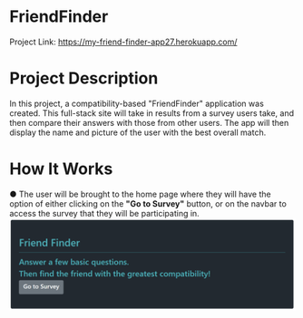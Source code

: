 # FriendFinder

Project Link: https://my-friend-finder-app27.herokuapp.com/

# Project Description

In this project, a compatibility-based "FriendFinder" application was created. This full-stack site will take in results from a survey users take, and then compare their answers with those from other users. The app will then display the name and picture of the user with the best overall match.

# How It Works

● The user will be brought to the home page where they will have the option of either clicking on the <b>"Go to Survey"</b> button, or on the navbar to access the survey that they will be participating in. <br>
![](FF_SS/home.png) <br>
